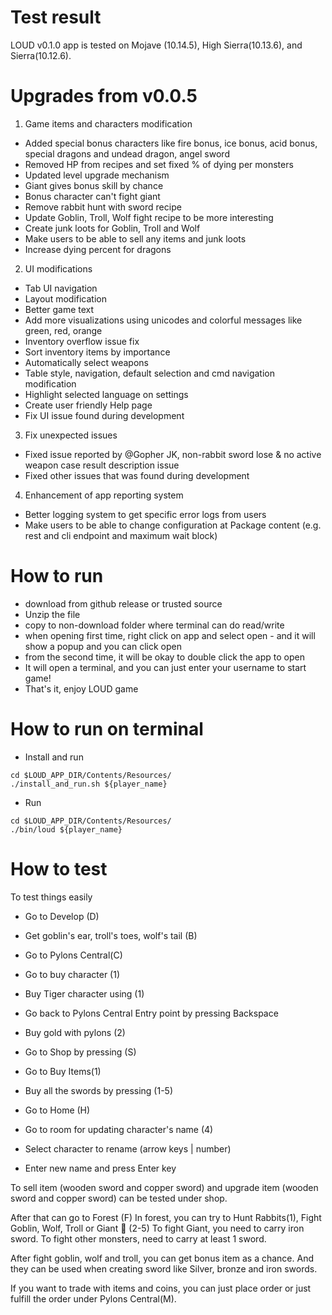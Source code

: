 # Test result

LOUD v0.1.0 app is tested on Mojave (10.14.5), High Sierra(10.13.6), and Sierra(10.12.6).

# Upgrades from v0.0.5
1. Game items and characters modification
- Added special bonus characters like fire bonus, ice bonus, acid bonus, special dragons and undead dragon, angel sword
- Removed HP from recipes and set fixed % of dying per monsters
- Updated level upgrade mechanism
- Giant gives bonus skill by chance
- Bonus character can't fight giant
- Remove rabbit hunt with sword recipe
- Update Goblin, Troll, Wolf fight recipe to be more interesting
- Create junk loots for Goblin, Troll and Wolf
- Make users to be able to sell any items and junk loots
- Increase dying percent for dragons

2. UI modifications
- Tab UI navigation
- Layout modification
- Better game text
- Add more visualizations using unicodes and colorful messages like green, red, orange
- Inventory overflow issue fix
- Sort inventory items by importance
- Automatically select weapons
- Table style, navigation, default selection and cmd navigation modification
- Highlight selected language on settings
- Create user friendly Help page
- Fix UI issue found during development

3. Fix unexpected issues
- Fixed issue reported by @Gopher JK, non-rabbit sword lose & no active weapon case result description issue
- Fixed other issues that was found during development

4. Enhancement of app reporting system
- Better logging system to get specific error logs from users
- Make users to be able to change configuration at Package content (e.g. rest and cli endpoint and maximum wait block)


# How to run

- download from github release or trusted source
- Unzip the file
- copy to non-download folder where terminal can do read/write
- when opening first time, right click on app and select open - and it will show a popup and you can click open
- from the second time, it will be okay to double click the app to open
- It will open a terminal, and you can just enter your username to start game!
- That's it, enjoy LOUD game

# How to run on terminal

- Install and run
```
cd $LOUD_APP_DIR/Contents/Resources/
./install_and_run.sh ${player_name}
```

- Run
```
cd $LOUD_APP_DIR/Contents/Resources/
./bin/loud ${player_name}
```

# How to test

To test things easily

- Go to Develop (D)
- Get goblin's ear, troll's toes, wolf's tail (B)

- Go to Pylons Central(C)
- Go to buy character (1)
- Buy Tiger character using (1)
- Go back to Pylons Central Entry point by pressing Backspace
- Buy gold with pylons (2)

- Go to Shop by pressing (S)
- Go to Buy Items(1)
- Buy all the swords by pressing (1-5)

- Go to Home (H)
- Go to room for updating character's name (4)
- Select character to rename (arrow keys | number)
- Enter new name and press Enter key

To sell item (wooden sword and copper sword) and upgrade item (wooden sword and copper sword) can be tested under shop.

After that can go to Forest (F)
In forest, you can try to Hunt Rabbits(1), Fight Goblin, Wolf, Troll or Giant 🗿 (2-5)
To fight Giant, you need to carry iron sword.
To fight other monsters, need to carry at least 1 sword.

After fight goblin, wolf and troll, you can get bonus item as a chance.
And they can be used when creating sword like Silver, bronze and iron swords.

If you want to trade with items and coins, you can just place order or just fulfill the order under Pylons Central(M).